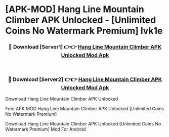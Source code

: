 # [APK-MOD] Hang Line  Mountain Climber APK Unlocked - [Unlimited Coins No Watermark Premium] lvk1e



<div align="center">
<h3>🔴 Download [Server1] 👉👉 <a href="https://momento.my/?title=Hang_Line__Mountain_Climber_APK_Unlocked">Hang Line  Mountain Climber APK Unlocked Mod Apk</a></h3><br>

<h3>🔴 Download [Server2] 👉👉 <a href="https://momento.my/?title=Hang_Line__Mountain_Climber_APK_Unlocked">Hang Line  Mountain Climber APK Unlocked Mod Apk</a></h3>
</div>



Download Hang Line  Mountain Climber APK Unlocked 

Free APK MOD Hang Line  Mountain Climber APK Unlocked [Unlimited Coins No Watermark Premium]

Download Hang Line  Mountain Climber APK Unlocked [Unlimited Coins No Watermark Premium] Mod For Android
